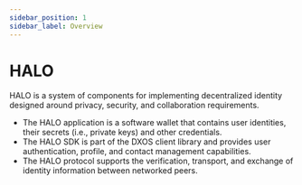 ```yaml
---
sidebar_position: 1
sidebar_label: Overview
---
```


# HALO

HALO is a system of components for implementing decentralized identity designed around privacy, security, and collaboration requirements.

- The HALO application is a software wallet that contains user identities, their secrets (i.e., private keys) and other credentials.
- The HALO SDK is part of the DXOS client library and provides user authentication, profile, and contact management capabilities.
- The HALO protocol supports the verification, transport, and exchange of identity information between networked peers.

